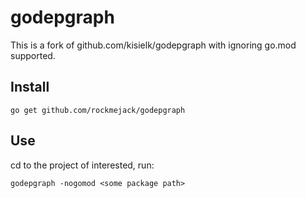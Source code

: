 # godepgraph

This is a fork of github.com/kisielk/godepgraph with ignoring go.mod supported.
## Install

    go get github.com/rockmejack/godepgraph

## Use

cd to the project of interested, run:
```
godepgraph -nogomod <some package path>
```
